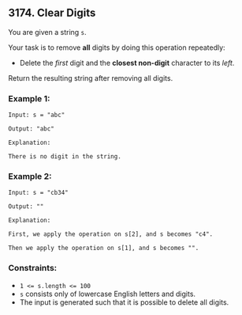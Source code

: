 ## 3174. Clear Digits

You are given a string ```s```.

Your task is to remove **all** digits by doing this operation repeatedly:

* Delete the *first* digit and the **closest non-digit** character to its *left*.

Return the resulting string after removing all digits.


### Example 1:
```
Input: s = "abc"

Output: "abc"

Explanation:

There is no digit in the string.
```
### Example 2:
```
Input: s = "cb34"

Output: ""

Explanation:

First, we apply the operation on s[2], and s becomes "c4".

Then we apply the operation on s[1], and s becomes "".
```

### Constraints:

* ```1 <= s.length <= 100```
* ```s``` consists only of lowercase English letters and digits.
* The input is generated such that it is possible to delete all digits.